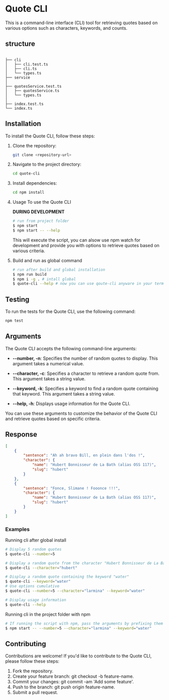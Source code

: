 # Quote CLI

This is a command-line interface (CLI) tool for retrieving quotes based on various options such as characters, keywords, and counts.

## structure

```

├── cli
│   ├── cli.test.ts
│   ├── cli.ts
│   └── types.ts
├── service
│   
├── quotesService.test.ts
│   ├── quotesService.ts
│   └── types.ts
│ 
├── index.test.ts
└── index.ts
```

## Installation

To install the Quote CLI, follow these steps:

1. Clone the repository:

   ```bash
   git clone <repository-url>
    ```

2. Navigate to the project directory:
    ```bash
    cd quote-cli
    ```

3. Install dependencies:
    ```bash
    cd npm install
    ```

4. Usage
    To use the Quote CLI

    <b>DURING DEVELOPMENT</b>

    ```bash
    # run from project folder
    $ npm start
    $ npm start -- --help
    ```
    This will execute the script, you can alsow use npm watch for development and provide you with options to retrieve quotes based on various criteria.

5. Build and run as global command
    ```bash
    # run after build and global installation
    $ npm run build
    $ npm i -g . # intall global
    $ quote-cli --help # now you can use qoute-cli anyware in your terminal 🍻
    ```


## Testing
To run the tests for the Quote CLI, use the following command:
```bash
npm test
```

## Arguments

The Quote CLI accepts the following command-line arguments:

- **--number, -n**: Specifies the number of random quotes to display. This argument takes a numerical value.
- **--character, -c**: Specifies a character to retrieve a random quote from. This argument takes a string value.
- **--keyword, -k**: Specifies a keyword to find a random quote containing that keyword. This argument takes a string value.

- **--help, -h**: Displays usage information for the Quote CLI.

You can use these arguments to customize the behavior of the Quote CLI and retrieve quotes based on specific criteria.


## Response
```json
[
    {
        "sentence": "Ah ah bravo Bill, en plein dans l'dos !",
        "character": {
            "name": "Hubert Bonnisseur de La Bath (alias OSS 117)",
            "slug": "hubert"
        }
    },
    {
        "sentence": "Fonce, Slimane ! Fooonce !!!",
        "character": {
            "name": "Hubert Bonnisseur de La Bath (alias OSS 117)",
            "slug": "hubert"
        }
    }
]
```

### Examples

Running cli after global install
```bash
# Display 5 random quotes
$ quote-cli --number=5

# Display a random quote from the character "Hubert Bonnisseur de La Bath"
$ quote-cli --character="hubert"

# Display a random quote containing the keyword "water"
$ quote-cli --keyword="water"
# Use options cumulative
$ quote-cli --number=5 --character="larmina" --keyword="water"

# Display usage information
$ quote-cli --help
```

Running cli in the project folder with npm
```bash
# If running the script with npm, pass the arguments by prefixing them with --
$ npm start -- --number=5 --character="larmina" --keyword="water"
```

## Contributing
Contributions are welcome! If you'd like to contribute to the Quote CLI, please follow these steps:

1. Fork the repository.
2. Create your feature branch: git checkout -b feature-name.
3. Commit your changes: git commit -am 'Add some feature'.
4. Push to the branch: git push origin feature-name.
5. Submit a pull request.
